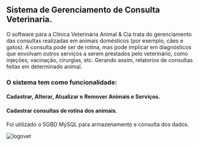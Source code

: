 ## Sistema de Gerenciamento de Consulta Veterinaria. 
O software para a Clínica Veterinária Animal & Cia trata do gerenciamento das consultas realizadas em animais domésticos (por exemplo, cães e gatos). A consulta pode ser de rotina, mas 
pode implicar em diagnósticos que envolvam outros serviços a serem prestados pelo veterinário, como injeções, vacinação, cirurgias, etc. Gerando assim, relatorios de consultas feitas em determinado animal.

### O sistema tem como funcionalidade: 
#### Cadastrar, Alterar, Atualizar e Remover Animais e Serviços. 
#### Cadastrar consultas de rotina dos animais.

Foi utilizado o SGBD MySQL para armazenamento e consulta dos dados.  

![logovet](https://user-images.githubusercontent.com/70233216/118165070-3e19b480-b3fa-11eb-858d-99d8a8aab523.jpg)

